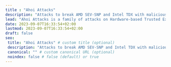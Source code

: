 ```yaml
---
title : "Ahoi Attacks"
description: "Attacks to break AMD SEV-SNP and Intel TDX with malicious notifications."
lead: "Ahoi Attacks is a family of attacks on Hardware-based Trusted Execution Environments (TEEs) to break AMD SEV-SNP and Intel TDX."
date: 2023-09-07T16:33:54+02:00
lastmod: 2023-09-07T16:33:54+02:00
draft: false
seo:
 title: "Ahoi Attacks" # custom title (optional)
 description: "Attacks to break AMD SEV-SNP and Intel TDX with malicious notifications." # custom description (recommended)
 canonical: "" # custom canonical URL (optional)
 noindex: false # false (default) or true
---
```

